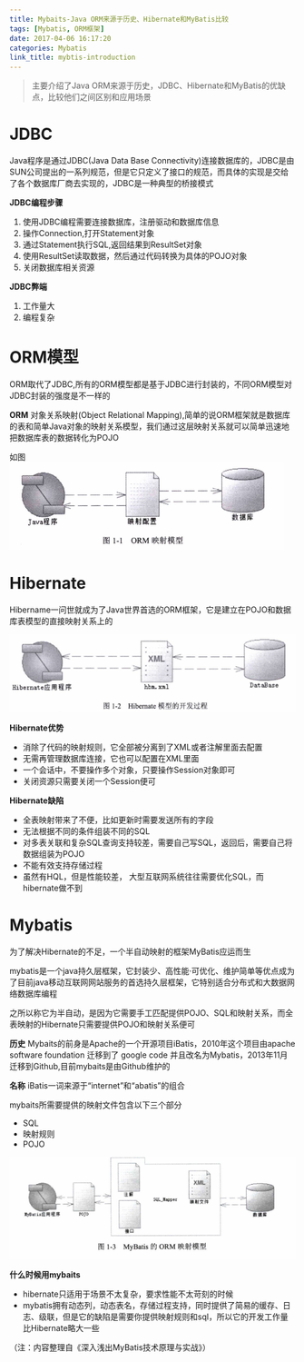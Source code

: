 ```yaml
---
title: Mybaits-Java ORM来源于历史、Hibernate和MyBatis比较
tags: [Mybatis, ORM框架]
date: 2017-04-06 16:17:20
categories: Mybatis
link_title: mybtis-introduction
---
```

> 主要介绍了Java ORM来源于历史，JDBC、Hibernate和MyBatis的优缺点，比较他们之间区别和应用场景

<!--more-->

# JDBC
Java程序是通过JDBC(Java Data Base Connectivity)连接数据库的，JDBC是由SUN公司提出的一系列规范，但是它只定义了接口的规范，而具体的实现是交给了各个数据库厂商去实现的，JDBC是一种典型的桥接模式

**JDBC编程步骤**
1. 使用JDBC编程需要连接数据库，注册驱动和数据库信息
2. 操作Connection,打开Statement对象
3. 通过Statement执行SQL,返回结果到ResultSet对象
4. 使用ResultSet读取数据，然后通过代码转换为具体的POJO对象
5. 关闭数据库相关资源


**JDBC弊端**
1. 工作量大
2. 编程复杂

# ORM模型
ORM取代了JDBC,所有的ORM模型都是基于JDBC进行封装的，不同ORM模型对JDBC封装的强度是不一样的

**ORM**
对象关系映射(Object Relational Mapping),简单的说ORM框架就是数据库的表和简单Java对象的映射关系模型，我们通过这层映射关系就可以简单迅速地把数据库表的数据转化为POJO

如图
![](mybtis-introduction/01.png)

# Hibernate
Hibername一问世就成为了Java世界首选的ORM框架，它是建立在POJO和数据库表模型的直接映射关系上的

![](mybtis-introduction/02.png)

**Hibernate优势**
- 消除了代码的映射规则，它全部被分离到了XML或者注解里面去配置
- 无需再管理数据库连接，它也可以配置在XML里面
- 一个会话中，不要操作多个对象，只要操作Session对象即可
- 关闭资源只需要关闭一个Session便可

**Hibernate缺陷**
- 全表映射带来了不便，比如更新时需要发送所有的字段
- 无法根据不同的条件组装不同的SQL
- 对多表关联和复杂SQL查询支持较差，需要自己写SQL，返回后，需要自己将数据组装为POJO
- 不能有效支持存储过程
- 虽然有HQL，但是性能较差， 大型互联网系统往往需要优化SQL，而hibernate做不到

# Mybatis
为了解决Hibernate的不足，一个半自动映射的框架MyBatis应运而生

mybatis是一个java持久层框架，它封装少、高性能·可优化、维护简单等优点成为了目前java移动互联网网站服务的首选持久层框架，它特别适合分布式和大数据网络数据库编程

之所以称它为半自动，是因为它需要手工匹配提供POJO、SQL和映射关系，而全表映射的Hibernate只需要提供POJO和映射关系便可

**历史**
Mybaits的前身是Apache的一个开源项目iBatis，2010年这个项目由apache software foundation 迁移到了 google code 并且改名为Mybatis，2013年11月迁移到Github,目前mybaits是由Github维护的

**名称**
iBatis一词来源于“internet”和“abatis”的组合

mybaits所需要提供的映射文件包含以下三个部分
- SQL
- 映射规则
- POJO

![](mybtis-introduction/03.png)

**什么时候用mybaits**
- hibernate只适用于场景不太复杂，要求性能不太苛刻的时候
- mybatis拥有动态列，动态表名，存储过程支持，同时提供了简易的缓存、日志、级联，但是它的缺陷是需要你提供映射规则和sql，所以它的开发工作量比Hibernate略大一些

（注：内容整理自《深入浅出MyBatis技术原理与实战》）


